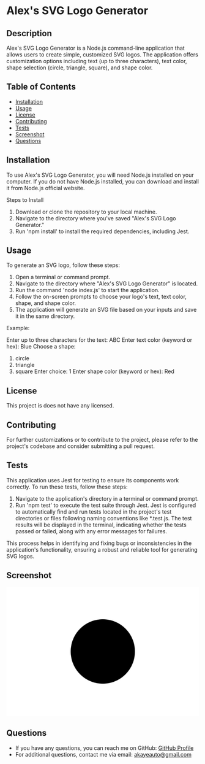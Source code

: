 # Alex's SVG Logo Generator

## Description
Alex's SVG Logo Generator is a Node.js command-line application that allows users to create simple, customized SVG logos. The application offers customization options including text (up to three characters), text color, shape selection (circle, triangle, square), and shape color.

## Table of Contents
- [Installation](#installation)
- [Usage](#usage)
- [License](#license)
- [Contributing](#contributing)
- [Tests](#tests)
- [Screenshot](#screenshot)
- [Questions](#questions)

## Installation
To use Alex's SVG Logo Generator, you will need Node.js installed on your computer. If you do not have Node.js installed, you can download and install it from Node.js official website.  

Steps to Install
1. Download or clone the repository to your local machine.
2. Navigate to the directory where you've saved "Alex's SVG Logo Generator."
3. Run 'npm install' to install the required dependencies, including Jest.

## Usage
To generate an SVG logo, follow these steps:

1. Open a terminal or command prompt.
2. Navigate to the directory where "Alex's SVG Logo Generator" is located.
3. Run the command 'node index.js' to start the application.
4. Follow the on-screen prompts to choose your logo's text, text color, shape, and shape color.
5. The application will generate an SVG file based on your inputs and save it in the same directory.

Example:

Enter up to three characters for the text: ABC
Enter text color (keyword or hex): Blue
Choose a shape:
1) circle
2) triangle
3) square
Enter choice: 1
Enter shape color (keyword or hex): Red


## License

This project is does not have any licensed. 


## Contributing
For further customizations or to contribute to the project, please refer to the project's codebase and consider submitting a pull request.

## Tests
This application uses Jest for testing to ensure its components work correctly. To run these tests, follow these steps:
1. Navigate to the application's directory in a terminal or command prompt.
2. Run 'npm test' to execute the test suite through Jest.
Jest is configured to automatically find and run tests located in the project's test directories or files following naming conventions like *.test.js. The test results will be displayed in the terminal, indicating whether the tests passed or failed, along with any error messages for failures.

This process helps in identifying and fixing bugs or inconsistencies in the application's functionality, ensuring a robust and reliable tool for generating SVG logos.
## Screenshot
![Screenshot](./logo.svg)

## Questions
- If you have any questions, you can reach me on GitHub: <a href="https://github.com/akayer19" target="_blank">GitHub Profile</a>
- For additional questions, contact me via email: akayeauto@gmail.com
    